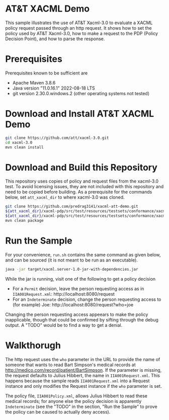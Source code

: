 # AT&T XACML Demo

This sample illustrates the use of AT&T Xacml-3.0 to evaluate a XACML policy request passed through an http request. It shows how to set the policy used by AT&T Xacml-3.0, how to make a request to the PDP (Policy Decision Point), and how to parse the response.

# Prerequisites

Prerequisites known to be sufficient are
- Apache Maven 3.8.6
- Java version "11.0.16.1" 2022-08-18 LTS
- git version 2.30.0.windows.2 (other operating systems not tested)

# Download and Install AT&T XACML Demo

```bash
git clone https://github.com/att/xacml-3.0.git
cd xacml-3.0
mvn clean install
```

# Download and Build this Repository

This repository uses copies of policy and request files from the xacml-3.0 test. To avoid licensing issues, they are not included with this repository and need to be copied before building. As a prerequisite for the commands below, set `att_xacml_dir` to where xacml-3.0 was cloned.
```bash
git clone https://github.com/predrag3141/xacml-att-demo.git
${att_xacml_dir}/xacml-pdp/src/test/resources/testsets/conformance/xacml3.0-ct-v.0.4/IIA001Policy.xml src/main/resources/IIA001Policy.xml
${att_xacml_dir}/xacml-pdp/src/test/resources/testsets/conformance/xacml3.0-ct-v.0.4/IIA001Request.xml src/main/resources/IIA001Request.xml
mvn clean package
```

# Run the Sample

For your convenience, `run.sh` contains the same command as given below, and can be sourced (it is not meant to be run as an executable).
```bash
java -jar target/xacml.server-1.0-jar-with-dependencies.jar
```

While the jar is running, visit one of the following to get a policy decision
- For a `Permit` decision, leave the person requesting access as in `IIA001Request.xml`: http://localhost:8080/request
- For an `Indeterminate` decision, change the person requesting access to (for example) Joe: http://localhost:8080/request?who=joe

Changing the person requesting access appeears to make the policy inapplicable, though that could be confirmed by sifting through the debug output. A "TODO" would be to find a way to get a denial.

# Walkthorugh

The http request uses the `who` parameter in the URL to provide the name of someone that wants to read Bart Simpson's medical records at http://medico.com/record/patient/BartSimpson. If the parameter is missing, the request defaults to Julius Hibbert, the name in `IIA001Request.xml`. This happens because the sample reads `IIA001Request.xml` into a Request instance and only modifies the Request instance if the `who` parameter is set.

The policy file, `IIA001Policy.xml`, allows Julius Hibbert to read these medical records; for anyone else the policy decision is apparently `Indeterminate` (see the "TODO" in the section, "Run the Sample" to prove the policy can be caused to actually deny access).

